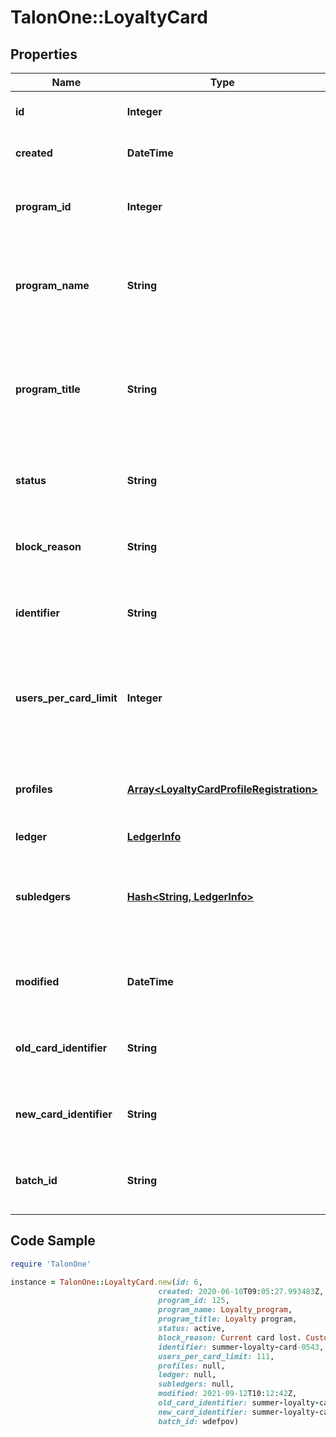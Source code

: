 # TalonOne::LoyaltyCard

## Properties

Name | Type | Description | Notes
------------ | ------------- | ------------- | -------------
**id** | **Integer** | The internal ID of this entity. | 
**created** | **DateTime** | The time this entity was created. | 
**program_id** | **Integer** | The ID of the loyalty program that owns this entity. | 
**program_name** | **String** | The integration name of the loyalty program that owns this entity. | [optional] 
**program_title** | **String** | The Campaign Manager-displayed name of the loyalty program that owns this entity. | [optional] 
**status** | **String** | Status of the loyalty card. Can be &#x60;active&#x60; or &#x60;inactive&#x60;.  | 
**block_reason** | **String** | Reason for transferring and blocking the loyalty card.  | [optional] 
**identifier** | **String** | The alphanumeric identifier of the loyalty card.  | 
**users_per_card_limit** | **Integer** | The max amount of customer profiles that can be linked to the card. 0 means unlimited.  | 
**profiles** | [**Array&lt;LoyaltyCardProfileRegistration&gt;**](LoyaltyCardProfileRegistration.md) | Integration IDs of the customers profiles linked to the card. | [optional] 
**ledger** | [**LedgerInfo**](LedgerInfo.md) |  | [optional] 
**subledgers** | [**Hash&lt;String, LedgerInfo&gt;**](LedgerInfo.md) | Displays point balances of the card in the subledgers of the loyalty program. | [optional] 
**modified** | **DateTime** | Timestamp of the most recent update of the loyalty card. | [optional] 
**old_card_identifier** | **String** | The alphanumeric identifier of the loyalty card.  | [optional] 
**new_card_identifier** | **String** | The alphanumeric identifier of the loyalty card.  | [optional] 
**batch_id** | **String** | The ID of the batch in which the loyalty card was created. | [optional] 

## Code Sample

```ruby
require 'TalonOne'

instance = TalonOne::LoyaltyCard.new(id: 6,
                                 created: 2020-06-10T09:05:27.993483Z,
                                 program_id: 125,
                                 program_name: Loyalty_program,
                                 program_title: Loyalty program,
                                 status: active,
                                 block_reason: Current card lost. Customer needs a new card.,
                                 identifier: summer-loyalty-card-0543,
                                 users_per_card_limit: 111,
                                 profiles: null,
                                 ledger: null,
                                 subledgers: null,
                                 modified: 2021-09-12T10:12:42Z,
                                 old_card_identifier: summer-loyalty-card-0543,
                                 new_card_identifier: summer-loyalty-card-0543,
                                 batch_id: wdefpov)
```


